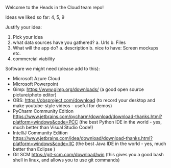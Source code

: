 Welcome to the Heads in the Cloud team repo!

Ideas we liked so far:
4, 5, 9

Justify your idea: 
1)	Pick your idea
2)	what data sources have you gathered?
a.	Urls
b.	Files
3)	What will the app do?
a.	description
b.	nice to have: Screen mockups etc.
4)	commercial viability

Software we might need (please add to this):

- Microsoft Azure Cloud
- Microsoft Powerpoint
- Gimp: https://www.gimp.org/downloads/ (a good open source picture/photo editor)
- OBS: https://obsproject.com/download (to record your desktop and make youtube-style videos - useful for demos)
- PyCharm Community Edition https://www.jetbrains.com/pycharm/download/download-thanks.html?platform=windows&code=PCC (the best Python IDE in the world - yes, much better than Visual Studio Code!)
- IntelliJ Community Edition https://www.jetbrains.com/idea/download/download-thanks.html?platform=windows&code=IIC (the best Java IDE in the world - yes, much better than Eclipse )
- Git SCM https://git-scm.com/download/win (this gives you a good bash shell in linux, and allows you to use git commands)


